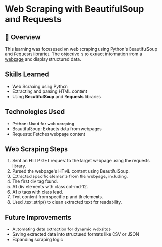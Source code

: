 # Web Scraping with BeautifulSoup and Requests

## 📌 Overview

This learning was focusesed on web scraping using Python's BeautifulSoup and Requests libraries. The objective is to extract information from a [webpage](https://www.scrapethissite.com/pages/forms/) and display structured data.

## Skills Learned
- Web Scraping using Python
- Extracting and parsing HTML content
- Using **BeautifulSoup** and **Requests** libraries

## Technologies Used
- Python: Used for web scraping
- BeautifulSoup: Extracts data from webpages
- Requests: Fetches webpage content

## Web Scraping Steps
1. Sent an HTTP GET request to the target webpage using the requests library.
2. Parsed the webpage's HTML content using BeautifulSoup.
3. Extracted specific elements from the webpage, including:
4. The first div tag found.
5. All div elements with class col-md-12.
6. All p tags with class lead.
7. Text content from specific p and th elements.
8. Used .text.strip() to clean extracted text for readability.

## Future Improvements
- Automating data extraction for dynamic websites
- Saving extracted data into structured formats like CSV or JSON
- Expanding scraping logic
